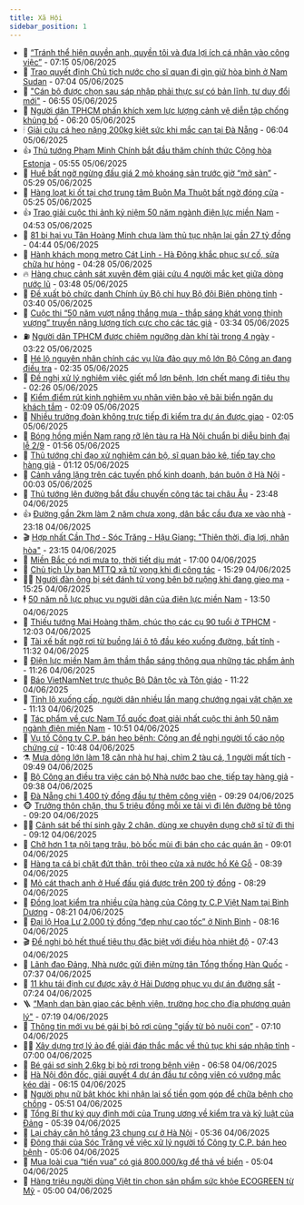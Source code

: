 ```yaml
---
title: Xã Hội
sidebar_position: 1
---
```


<!-- dantri-xa-hoi:START -->
- 🫣 [“Tránh thể hiện quyền anh, quyền tôi và đưa lợi ích cá nhân vào công việc”](https://dantri.com.vn/xa-hoi/tranh-the-hien-quyen-anh-quyen-toi-va-dua-loi-ich-ca-nhan-vao-cong-viec-20250605141022283.htm) - 07:15 05/06/2025
- 💼 [Trao quyết định Chủ tịch nước cho sĩ quan đi gìn giữ hòa bình ở Nam Sudan](https://dantri.com.vn/xa-hoi/trao-quyet-dinh-chu-tich-nuoc-cho-si-quan-di-gin-giu-hoa-binh-o-nam-sudan-20250605131923999.htm) - 07:04 05/06/2025
- 🎊 [&quot;Cán bộ được chọn sau sáp nhập phải thực sự có bản lĩnh, tư duy đổi mới&quot;](https://dantri.com.vn/xa-hoi/can-bo-duoc-chon-sau-sap-nhap-phai-thuc-su-co-ban-linh-tu-duy-doi-moi-20250605134842949.htm) - 06:55 05/06/2025
- 🙉 [Người dân TPHCM phấn khích xem lực lượng cảnh vệ diễn tập chống khủng bố](https://dantri.com.vn/xa-hoi/nguoi-dan-tphcm-phan-khich-xem-luc-luong-canh-ve-dien-tap-chong-khung-bo-20250605120350760.htm) - 06:20 05/06/2025
- 🕯 [Giải cứu cá heo nặng 200kg kiệt sức khi mắc cạn tại Đà Nẵng](https://dantri.com.vn/xa-hoi/giai-cuu-ca-heo-nang-200kg-kiet-suc-khi-mac-can-tai-da-nang-20250605124942378.htm) - 06:04 05/06/2025
- 👍 [Thủ tướng Phạm Minh Chính bắt đầu thăm chính thức Cộng hòa Estonia](https://dantri.com.vn/xa-hoi/thu-tuong-pham-minh-chinh-bat-dau-tham-chinh-thuc-cong-hoa-estonia-20250605125436881.htm) - 05:55 05/06/2025
- 🤖 [Huế bất ngờ ngừng đấu giá 2 mỏ khoáng sản trước giờ “mở sàn”](https://dantri.com.vn/xa-hoi/hue-bat-ngo-ngung-dau-gia-2-mo-khoang-san-truoc-gio-mo-san-20250605120225496.htm) - 05:29 05/06/2025
- 🙉 [Hàng loạt ki ốt tại chợ trung tâm Buôn Ma Thuột bất ngờ đóng cửa](https://dantri.com.vn/xa-hoi/hang-loat-ki-ot-tai-cho-trung-tam-buon-ma-thuot-bat-ngo-dong-cua-20250605120255293.htm) - 05:25 05/06/2025
- 👍 [Trao giải cuộc thi ảnh kỷ niệm 50 năm ngành điện lực miền Nam](https://dantri.com.vn/xa-hoi/trao-giai-cuoc-thi-anh-ky-niem-50-nam-nganh-dien-luc-mien-nam-20250604165141715.htm) - 04:53 05/06/2025
- 🗽 [81 bị hại vụ Tân Hoàng Minh chưa làm thủ tục nhận lại gần 27 tỷ đồng](https://dantri.com.vn/xa-hoi/81-bi-hai-vu-tan-hoang-minh-chua-lam-thu-tuc-nhan-lai-gan-27-ty-dong-20250605112415274.htm) - 04:44 05/06/2025
- 🗽 [Hành khách mong metro Cát Linh - Hà Đông khắc phục sự cố, sửa chữa hư hỏng](https://dantri.com.vn/xa-hoi/hanh-khach-mong-metro-cat-linh-ha-dong-khac-phuc-su-co-sua-chua-hu-hong-20250605112817846.htm) - 04:28 05/06/2025
- 🔥 [Hàng chục cảnh sát xuyên đêm giải cứu 4 người mắc kẹt giữa dòng nước lũ](https://dantri.com.vn/xa-hoi/hang-chuc-canh-sat-xuyen-dem-giai-cuu-4-nguoi-mac-ket-giua-dong-nuoc-lu-20250605100446113.htm) - 03:48 05/06/2025
- 🦒 [Đề xuất bỏ chức danh Chính ủy Bộ chỉ huy Bộ đội Biên phòng tỉnh](https://dantri.com.vn/xa-hoi/de-xuat-bo-chuc-danh-chinh-uy-bo-chi-huy-bo-doi-bien-phong-tinh-20250605102155774.htm) - 03:40 05/06/2025
- 🧐 [Cuộc thi “50 năm vượt nắng thắng mưa - thắp sáng khát vọng thịnh vượng” truyền năng lượng tích cực cho các tác giả](https://dantri.com.vn/xa-hoi/cuoc-thi-50-nam-vuot-nang-thang-mua-thap-sang-khat-vong-thinh-vuong-truyen-nang-luong-tich-cuc-cho-cac-tac-gia-20250605101557143.htm) - 03:34 05/06/2025
- ⛽️ [Người dân TPHCM được chiêm ngưỡng dàn khí tài trong 4 ngày](https://dantri.com.vn/xa-hoi/nguoi-dan-tphcm-duoc-chiem-nguong-dan-khi-tai-trong-4-ngay-20250605094636343.htm) - 03:22 05/06/2025
- 🚀 [Hé lộ nguyên nhân chính các vụ lừa đảo quy mô lớn Bộ Công an đang điều tra](https://dantri.com.vn/xa-hoi/he-lo-nguyen-nhan-chinh-cac-vu-lua-dao-quy-mo-lon-bo-cong-an-dang-dieu-tra-20250605093137142.htm) - 02:35 05/06/2025
- 🦒 [Đề nghị xử lý nghiêm việc giết mổ lợn bệnh, lợn chết mang đi tiêu thụ](https://dantri.com.vn/xa-hoi/de-nghi-xu-ly-nghiem-viec-giet-mo-lon-benh-lon-chet-mang-di-tieu-thu-20250605091002935.htm) - 02:26 05/06/2025
- 🦅 [Kiểm điểm rút kinh nghiệm vụ nhân viên bảo vệ bãi biển ngăn du khách tắm](https://dantri.com.vn/xa-hoi/kiem-diem-rut-kinh-nghiem-vu-nhan-vien-bao-ve-bai-bien-ngan-du-khach-tam-20250605083656023.htm) - 02:09 05/06/2025
- 🚀 [Nhiều trưởng đoàn không trực tiếp đi kiểm tra dự án được giao](https://dantri.com.vn/xa-hoi/nhieu-truong-doan-khong-truc-tiep-di-kiem-tra-du-an-duoc-giao-20250605082243444.htm) - 02:05 05/06/2025
- 🦅 [Bóng hồng miền Nam rạng rỡ lên tàu ra Hà Nội chuẩn bị diễu binh đại lễ 2/9](https://dantri.com.vn/xa-hoi/bong-hong-mien-nam-rang-ro-len-tau-ra-ha-noi-chuan-bi-dieu-binh-dai-le-29-20250604210700856.htm) - 01:56 05/06/2025
- 🤠 [Thủ tướng chỉ đạo xử nghiêm cán bộ, sĩ quan bảo kê, tiếp tay cho hàng giả](https://dantri.com.vn/xa-hoi/thu-tuong-chi-dao-xu-nghiem-can-bo-si-quan-bao-ke-tiep-tay-cho-hang-gia-20250605072546229.htm) - 01:12 05/06/2025
- 💄 [Cảnh vắng lặng trên các tuyến phố kinh doanh, bán buôn ở Hà Nội](https://dantri.com.vn/xa-hoi/canh-vang-lang-tren-cac-tuyen-pho-kinh-doanh-ban-buon-o-ha-noi-20250604201348447.htm) - 00:03 05/06/2025
- 🥷 [Thủ tướng lên đường bắt đầu chuyến công tác tại châu Âu](https://dantri.com.vn/xa-hoi/thu-tuong-len-duong-bat-dau-chuyen-cong-tac-tai-chau-au-20250605064044964.htm) - 23:48 04/06/2025
- 👍 [Đường gần 2km làm 2 năm chưa xong, dân bắc cầu đưa xe vào nhà](https://dantri.com.vn/xa-hoi/duong-gan-2km-lam-2-nam-chua-xong-dan-bac-cau-dua-xe-vao-nha-20250604210112649.htm) - 23:18 04/06/2025
- 🎬 [Hợp nhất Cần Thơ - Sóc Trăng - Hậu Giang: &quot;Thiên thời, địa lợi, nhân hòa&quot;](https://dantri.com.vn/xa-hoi/hop-nhat-can-tho-soc-trang-hau-giang-thien-thoi-dia-loi-nhan-hoa-20250605061525050.htm) - 23:15 04/06/2025
- 🦒 [Miền Bắc có nơi mưa to, thời tiết dịu mát](https://dantri.com.vn/xa-hoi/mien-bac-co-noi-mua-to-thoi-tiet-diu-mat-20250604210248599.htm) - 17:00 04/06/2025
- 🌊 [Chủ tịch Ủy ban MTTQ xã tử vong khi đi công tác](https://dantri.com.vn/xa-hoi/chu-tich-uy-ban-mttq-xa-tu-vong-khi-di-cong-tac-20250604204904454.htm) - 15:29 04/06/2025
- 🧑‍💻 [Người đàn ông bị sét đánh tử vong bên bờ ruộng khi đang gieo mạ](https://dantri.com.vn/xa-hoi/nguoi-dan-ong-bi-set-danh-tu-vong-ben-bo-ruong-khi-dang-gieo-ma-20250604204646323.htm) - 15:25 04/06/2025
- 🕴 [50 năm nỗ lực phục vụ người dân của điện lực miền Nam](https://dantri.com.vn/xa-hoi/50-nam-no-luc-phuc-vu-nguoi-dan-cua-dien-luc-mien-nam-20250604190302362.htm) - 13:50 04/06/2025
- 🤔 [Thiếu tướng Mai Hoàng thăm, chúc thọ các cụ 90 tuổi ở TPHCM](https://dantri.com.vn/xa-hoi/thieu-tuong-mai-hoang-tham-chuc-tho-cac-cu-90-tuoi-o-tphcm-20250604163429569.htm) - 12:03 04/06/2025
- 💄 [Tài xế bất ngờ rơi từ buồng lái ô tô đầu kéo xuống đường, bất tỉnh](https://dantri.com.vn/xa-hoi/tai-xe-bat-ngo-roi-tu-buong-lai-o-to-dau-keo-xuong-duong-bat-tinh-20250604181652470.htm) - 11:32 04/06/2025
- 🧠 [Điện lực miền Nam âm thầm thắp sáng thông qua những tác phẩm ảnh](https://dantri.com.vn/xa-hoi/dien-luc-mien-nam-am-tham-thap-sang-thong-qua-nhung-tac-pham-anh-20250604171019094.htm) - 11:26 04/06/2025
- 🦣 [Báo VietNamNet trực thuộc Bộ Dân tộc và Tôn giáo](https://dantri.com.vn/xa-hoi/bao-vietnamnet-truc-thuoc-bo-dan-toc-va-ton-giao-20250604174853161.htm) - 11:22 04/06/2025
- 💫 [Tỉnh lộ xuống cấp, người dân nhiều lần mang chướng ngại vật chặn xe](https://dantri.com.vn/xa-hoi/tinh-lo-xuong-cap-nguoi-dan-nhieu-lan-mang-chuong-ngai-vat-chan-xe-20250604172911731.htm) - 11:13 04/06/2025
- 🚀 [Tác phẩm về cực Nam Tổ quốc đoạt giải nhất cuộc thi ảnh 50 năm ngành điện miền Nam](https://dantri.com.vn/xa-hoi/tac-pham-ve-cuc-nam-to-quoc-doat-giai-nhat-cuoc-thi-anh-50-nam-nganh-dien-mien-nam-20250604155906128.htm) - 10:51 04/06/2025
- 🤔 [Vụ tố Công ty C.P. bán heo bệnh: Công an đề nghị người tố cáo nộp chứng cứ](https://dantri.com.vn/xa-hoi/vu-to-cong-ty-cp-ban-heo-benh-cong-an-de-nghi-nguoi-to-cao-nop-chung-cu-20250604171442585.htm) - 10:48 04/06/2025
- ⚗️ [Mưa dông lớn làm 18 căn nhà hư hại, chìm 2 tàu cá, 1 người mất tích](https://dantri.com.vn/xa-hoi/mua-dong-lon-lam-18-can-nha-hu-hai-chim-2-tau-ca-1-nguoi-mat-tich-20250604161250433.htm) - 09:49 04/06/2025
- 🫶 [Bộ Công an điều tra việc cán bộ Nhà nước bao che, tiếp tay hàng giả](https://dantri.com.vn/xa-hoi/bo-cong-an-dieu-tra-viec-can-bo-nha-nuoc-bao-che-tiep-tay-hang-gia-20250604163527654.htm) - 09:38 04/06/2025
- 🌮 [Đà Nẵng chi 1.400 tỷ đồng đầu tư thêm công viên](https://dantri.com.vn/xa-hoi/da-nang-chi-1400-ty-dong-dau-tu-them-cong-vien-20250604162034254.htm) - 09:29 04/06/2025
- 🐵 [Trưởng thôn chặn, thu 5 triệu đồng mỗi xe tải vì đi lên đường bê tông](https://dantri.com.vn/xa-hoi/truong-thon-chan-thu-5-trieu-dong-moi-xe-tai-vi-di-len-duong-be-tong-20250604153828498.htm) - 09:20 04/06/2025
- 🧑‍🏫 [Cảnh sát bế thí sinh gãy 2 chân, dùng xe chuyên dụng chở sĩ tử đi thi](https://dantri.com.vn/xa-hoi/canh-sat-be-thi-sinh-gay-2-chan-dung-xe-chuyen-dung-cho-si-tu-di-thi-20250604155712985.htm) - 09:12 04/06/2025
- 💫 [Chở hơn 1 tạ nội tạng trâu, bò bốc mùi đi bán cho các quán ăn](https://dantri.com.vn/xa-hoi/cho-hon-1-ta-noi-tang-trau-bo-boc-mui-di-ban-cho-cac-quan-an-20250604155757962.htm) - 09:01 04/06/2025
- 🦩 [Hàng tạ cá bị chặt đứt thân, trôi theo cửa xả nước hồ Kẻ Gỗ](https://dantri.com.vn/xa-hoi/hang-ta-ca-bi-chat-dut-than-troi-theo-cua-xa-nuoc-ho-ke-go-20250604152259213.htm) - 08:39 04/06/2025
- 🦄 [Mỏ cát thạch anh ở Huế đấu giá được trên 200 tỷ đồng](https://dantri.com.vn/xa-hoi/mo-cat-thach-anh-o-hue-dau-gia-duoc-tren-200-ty-dong-20250604152519899.htm) - 08:29 04/06/2025
- 💂 [Đồng loạt kiểm tra nhiều cửa hàng của Công ty C.P Việt Nam tại Bình Dương](https://dantri.com.vn/xa-hoi/dong-loat-kiem-tra-nhieu-cua-hang-cua-cong-ty-cp-viet-nam-tai-binh-duong-20250604150153334.htm) - 08:21 04/06/2025
- 💄 [Đại lộ Hoa Lư 2.000 tỷ đồng “đẹp như cao tốc” ở Ninh Bình](https://dantri.com.vn/xa-hoi/dai-lo-hoa-lu-2000-ty-dong-dep-nhu-cao-toc-o-ninh-binh-20250604145543205.htm) - 08:16 04/06/2025
- 🎬 [Đề nghị bỏ hết thuế tiêu thụ đặc biệt với điều hòa nhiệt độ](https://dantri.com.vn/xa-hoi/de-nghi-bo-het-thue-tieu-thu-dac-biet-voi-dieu-hoa-nhiet-do-20250604143539782.htm) - 07:43 04/06/2025
- 👀 [Lãnh đạo Đảng, Nhà nước gửi điện mừng tân Tổng thống Hàn Quốc](https://dantri.com.vn/xa-hoi/lanh-dao-dang-nha-nuoc-gui-dien-mung-tan-tong-thong-han-quoc-20250604143046743.htm) - 07:37 04/06/2025
- 💃 [11 khu tái định cư được xây ở Hải Dương phục vụ dự án đường sắt](https://dantri.com.vn/xa-hoi/11-khu-tai-dinh-cu-duoc-xay-o-hai-duong-phuc-vu-du-an-duong-sat-20250604141525564.htm) - 07:24 04/06/2025
- 🪜 [“Mạnh dạn bàn giao các bệnh viện, trường học cho địa phương quản lý&quot;](https://dantri.com.vn/xa-hoi/manh-dan-ban-giao-cac-benh-vien-truong-hoc-cho-dia-phuong-quan-ly-20250604135546588.htm) - 07:19 04/06/2025
- 📝 [Thông tin mới vụ bé gái bị bỏ rơi cùng &quot;giấy từ bỏ nuôi con”](https://dantri.com.vn/xa-hoi/thong-tin-moi-vu-be-gai-bi-bo-roi-cung-giay-tu-bo-nuoi-con-20250604132925294.htm) - 07:10 04/06/2025
- 🧑‍💻 [Xây dựng trợ lý ảo để giải đáp thắc mắc về thủ tục khi sáp nhập tỉnh](https://dantri.com.vn/xa-hoi/xay-dung-tro-ly-ao-de-giai-dap-thac-mac-ve-thu-tuc-khi-sap-nhap-tinh-20250604132614184.htm) - 07:00 04/06/2025
- 👺 [Bé gái sơ sinh 2,6kg bị bỏ rơi trong bệnh viện](https://dantri.com.vn/xa-hoi/be-gai-so-sinh-26kg-bi-bo-roi-trong-benh-vien-20250604132448002.htm) - 06:58 04/06/2025
- 🌮 [Hà Nội đôn đốc, giải quyết 4 dự án đầu tư công viên có vướng mắc kéo dài](https://dantri.com.vn/xa-hoi/ha-noi-don-doc-giai-quyet-4-du-an-dau-tu-cong-vien-co-vuong-mac-keo-dai-20250604111613535.htm) - 06:15 04/06/2025
- 🤭 [Người phụ nữ bật khóc khi nhận lại số tiền gom góp để chữa bệnh cho chồng](https://dantri.com.vn/xa-hoi/nguoi-phu-nu-bat-khoc-khi-nhan-lai-so-tien-gom-gop-de-chua-benh-cho-chong-20250604120750472.htm) - 05:51 04/06/2025
- 💪 [Tổng Bí thư ký quy định mới của Trung ương về kiểm tra và kỷ luật của Đảng](https://dantri.com.vn/xa-hoi/tong-bi-thu-ky-quy-dinh-moi-cua-trung-uong-ve-kiem-tra-va-ky-luat-cua-dang-20250604123514250.htm) - 05:39 04/06/2025
- 🧰 [Lại cháy căn hộ tầng 23 chung cư ở Hà Nội](https://dantri.com.vn/xa-hoi/lai-chay-can-ho-tang-23-chung-cu-o-ha-noi-20250604121135480.htm) - 05:36 04/06/2025
- 🤡 [Động thái của Sóc Trăng về việc xử lý người tố Công ty C.P. bán heo bệnh](https://dantri.com.vn/xa-hoi/dong-thai-cua-soc-trang-ve-viec-xu-ly-nguoi-to-cong-ty-cp-ban-heo-benh-20250604110834191.htm) - 05:06 04/06/2025
- 🦆 [Mua loài cua “tiến vua” có giá 800.000/kg để thả về biển](https://dantri.com.vn/xa-hoi/mua-loai-cua-tien-vua-co-gia-800000kg-de-tha-ve-bien-20250604115356659.htm) - 05:04 04/06/2025
- 🦍 [Hàng triệu người dùng Việt tin chọn sản phẩm sức khỏe ECOGREEN từ Mỹ](https://dantri.com.vn/xa-hoi/hang-trieu-nguoi-dung-viet-tin-chon-san-pham-suc-khoe-ecogreen-tu-my-20250604110916775.htm) - 05:00 04/06/2025<!-- dantri-xa-hoi:END -->
